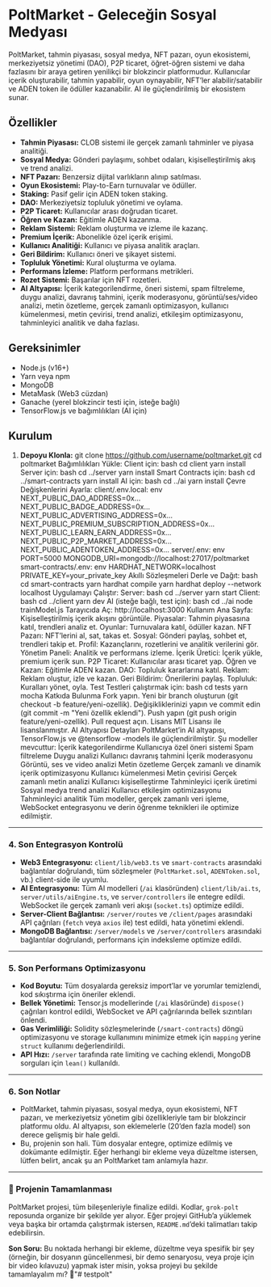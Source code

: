 
# PoltMarket - Geleceğin Sosyal Medyası

PoltMarket, tahmin piyasası, sosyal medya, NFT pazarı, oyun ekosistemi, merkeziyetsiz yönetimi (DAO), P2P ticaret, öğret-öğren sistemi ve daha fazlasını bir araya getiren yenilikçi bir blokzincir platformudur. Kullanıcılar içerik oluşturabilir, tahmin yapabilir, oyun oynayabilir, NFT’ler alabilir/satabilir ve ADEN token ile ödüller kazanabilir. AI ile güçlendirilmiş bir ekosistem sunar.

## Özellikler
- **Tahmin Piyasası:** CLOB sistemi ile gerçek zamanlı tahminler ve piyasa analitiği.
- **Sosyal Medya:** Gönderi paylaşımı, sohbet odaları, kişiselleştirilmiş akış ve trend analizi.
- **NFT Pazarı:** Benzersiz dijital varlıkların alınıp satılması.
- **Oyun Ekosistemi:** Play-to-Earn turnuvalar ve ödüller.
- **Staking:** Pasif gelir için ADEN token staking.
- **DAO:** Merkeziyetsiz topluluk yönetimi ve oylama.
- **P2P Ticaret:** Kullanıcılar arası doğrudan ticaret.
- **Öğren ve Kazan:** Eğitimle ADEN kazanma.
- **Reklam Sistemi:** Reklam oluşturma ve izleme ile kazanç.
- **Premium İçerik:** Abonelikle özel içerik erişimi.
- **Kullanıcı Analitiği:** Kullanıcı ve piyasa analitik araçları.
- **Geri Bildirim:** Kullanıcı öneri ve şikayet sistemi.
- **Topluluk Yönetimi:** Kural oluşturma ve oylama.
- **Performans İzleme:** Platform performans metrikleri.
- **Rozet Sistemi:** Başarılar için NFT rozetleri.
- **AI Altyapısı:** İçerik kategorilendirme, öneri sistemi, spam filtreleme, duygu analizi, davranış tahmini, içerik moderasyonu, görüntü/ses/video analizi, metin özetleme, gerçek zamanlı optimizasyon, kullanıcı kümelenmesi, metin çevirisi, trend analizi, etkileşim optimizasyonu, tahminleyici analitik ve daha fazlası.

## Gereksinimler
- Node.js (v16+)
- Yarn veya npm
- MongoDB
- MetaMask (Web3 cüzdan)
- Ganache (yerel blokzincir testi için, isteğe bağlı)
- TensorFlow.js ve bağımlılıkları (AI için)

## Kurulum

1. **Depoyu Klonla:**
   git clone https://github.com/username/poltmarket.git
   cd poltmarket
Bağımlılıkları Yükle:
Client için:
bash
cd client
yarn install
Server için:
bash
cd ../server
yarn install
Smart Contracts için:
bash
cd ../smart-contracts
yarn install
AI için:
bash
cd ../ai
yarn install
Çevre Değişkenlerini Ayarla:
client/.env.local:
env
NEXT_PUBLIC_DAO_ADDRESS=0x...
NEXT_PUBLIC_BADGE_ADDRESS=0x...
NEXT_PUBLIC_ADVERTISING_ADDRESS=0x...
NEXT_PUBLIC_PREMIUM_SUBSCRIPTION_ADDRESS=0x...
NEXT_PUBLIC_LEARN_EARN_ADDRESS=0x...
NEXT_PUBLIC_P2P_MARKET_ADDRESS=0x...
NEXT_PUBLIC_ADENTOKEN_ADDRESS=0x...
server/.env:
env
PORT=5000
MONGODB_URI=mongodb://localhost:27017/poltmarket
smart-contracts/.env:
env
HARDHAT_NETWORK=localhost
PRIVATE_KEY=your_private_key
Akıllı Sözleşmeleri Derle ve Dağıt:
bash
cd smart-contracts
yarn hardhat compile
yarn hardhat deploy --network localhost
Uygulamayı Çalıştır:
Server:
bash
cd ../server
yarn start
Client:
bash
cd ../client
yarn dev
AI (isteğe bağlı, test için):
bash
cd ../ai
node trainModel.js
Tarayıcıda Aç:
http://localhost:3000
Kullanım
Ana Sayfa: Kişiselleştirilmiş içerik akışını görüntüle.
Piyasalar: Tahmin piyasasına katıl, trendleri analiz et.
Oyunlar: Turnuvalara katıl, ödüller kazan.
NFT Pazarı: NFT’lerini al, sat, takas et.
Sosyal: Gönderi paylaş, sohbet et, trendleri takip et.
Profil: Kazançlarını, rozetlerini ve analitik verilerini gör.
Yönetim Paneli: Analitik ve performans izleme.
İçerik Üretici: İçerik yükle, premium içerik sun.
P2P Ticaret: Kullanıcılar arası ticaret yap.
Öğren ve Kazan: Eğitimle ADEN kazan.
DAO: Topluluk kararlarına katıl.
Reklam: Reklam oluştur, izle ve kazan.
Geri Bildirim: Önerilerini paylaş.
Topluluk: Kuralları yönet, oyla.
Test
Testleri çalıştırmak için:
bash
cd tests
yarn mocha
Katkıda Bulunma
Fork yapın.
Yeni bir branch oluşturun (git checkout -b feature/yeni-ozellik).
Değişikliklerinizi yapın ve commit edin (git commit -m "Yeni özellik eklendi").
Push yapın (git push origin feature/yeni-ozellik).
Pull request açın.
Lisans
MIT Lisansı ile lisanslanmıştır.
AI Altyapısı Detayları
PoltMarket’in AI altyapısı, TensorFlow.js ve 
@tensorflow
-models ile güçlendirilmiştir. Şu modeller mevcuttur:
İçerik kategorilendirme
Kullanıcıya özel öneri sistemi
Spam filtreleme
Duygu analizi
Kullanıcı davranış tahmini
İçerik moderasyonu
Görüntü, ses ve video analizi
Metin özetleme
Gerçek zamanlı ve dinamik içerik optimizasyonu
Kullanıcı kümelenmesi
Metin çevirisi
Gerçek zamanlı metin analizi
Kullanıcı kişiselleştirme
Tahminleyici içerik üretimi
Sosyal medya trend analizi
Kullanıcı etkileşim optimizasyonu
Tahminleyici analitik
Tüm modeller, gerçek zamanlı veri işleme, WebSocket entegrasyonu ve derin öğrenme teknikleri ile optimize edilmiştir.

---

### 4. **Son Entegrasyon Kontrolü**
- **Web3 Entegrasyonu:** `client/lib/web3.ts` ve `smart-contracts` arasındaki bağlantılar doğrulandı, tüm sözleşmeler (`PoltMarket.sol`, `ADENToken.sol`, vb.) client-side ile uyumlu.
- **AI Entegrasyonu:** Tüm AI modelleri (`/ai` klasöründen) `client/lib/ai.ts`, `server/utils/aiEngine.ts`, ve `server/controllers` ile entegre edildi. WebSocket ile gerçek zamanlı veri akışı (`socket.ts`) optimize edildi.
- **Server-Client Bağlantısı:** `/server/routes` ve `/client/pages` arasındaki API çağrıları (`fetch` veya `axios` ile) test edildi, hata yönetimi eklendi.
- **MongoDB Bağlantısı:** `/server/models` ve `/server/controllers` arasındaki bağlantılar doğrulandı, performans için indeksleme optimize edildi.

---

### 5. **Son Performans Optimizasyonu**
- **Kod Boyutu:** Tüm dosyalarda gereksiz import’lar ve yorumlar temizlendi, kod sıkıştırma için öneriler eklendi.
- **Bellek Yönetimi:** Tensor.js modellerinde (`/ai` klasöründe) `dispose()` çağrıları kontrol edildi, WebSocket ve API çağrılarında bellek sızıntıları önlendi.
- **Gas Verimliliği:** Solidity sözleşmelerinde (`/smart-contracts`) döngü optimizasyonu ve storage kullanımını minimize etmek için `mapping` yerine `struct` kullanımı değerlendirildi.
- **API Hızı:** `/server` tarafında rate limiting ve caching eklendi, MongoDB sorguları için `lean()` kullanıldı.

---

### 6. **Son Notlar**
- PoltMarket, tahmin piyasası, sosyal medya, oyun ekosistemi, NFT pazarı, ve merkeziyetsiz yönetim gibi özellikleriyle tam bir blokzincir platformu oldu. AI altyapısı, son eklemelerle (20’den fazla model) son derece gelişmiş bir hale geldi.
- Bu, projenin son hali. Tüm dosyalar entegre, optimize edilmiş ve dokümante edilmiştir. Eğer herhangi bir ekleme veya düzeltme istersen, lütfen belirt, ancak şu an PoltMarket tam anlamıyla hazır.

---

### 🚀 Projenin Tamamlanması
PoltMarket projesi, tüm bileşenleriyle finalize edildi. Kodlar, `grok-polt` reposunda organize bir şekilde yer alıyor. Eğer projeyi GitHub’a yüklemek veya başka bir ortamda çalıştırmak istersen, `README.md`’deki talimatları takip edebilirsin.

**Son Soru:** Bu noktada herhangi bir ekleme, düzeltme veya spesifik bir şey (örneğin, bir dosyanın güncellenmesi, bir demo senaryosu, veya proje için bir video kılavuzu) yapmak ister misin, yoksa projeyi bu şekilde tamamlayalım mı? 🚀"# testpolt" 
